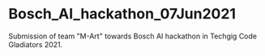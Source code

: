 # Bosch_AI_hackathon_07Jun2021
Submission of team "M-Art" towards Bosch AI hackathon in Techgig Code Gladiators 2021.
